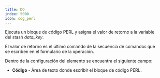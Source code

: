 ```yaml
---
title: DO
index: 5000
icon: cog_perl
---
```


Ejecuta un bloque de código PERL y asigna el valor de retorno a la 
variable del stash *data_key*.

El valor de retorno es el último comando de la secuencia de comandos que se escriben en el formulario de la operación.

Dentro de la configuración del elemento se encuentra el siguiente campo:

- **Código** - Área de texto donde escribir el bloque de código PERL.

